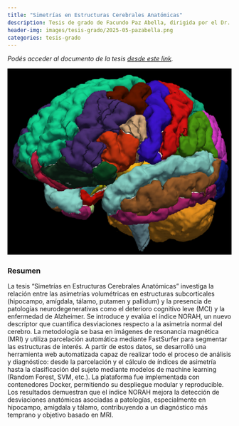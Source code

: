 ```yaml
---
title: "Simetrías en Estructuras Cerebrales Anatómicas"
description: Tesis de grado de Facundo Paz Abella, dirigida por el Dr. Ignacio Larrabide y por la Dra. Delfina Braggio
header-img: images/tesis-grado/2025-05-pazabella.png
categories: tesis-grado
---
```

*Podés acceder al documento de la tesis [desde este link](https://www.ridaa.unicen.edu.ar/items/...).*


<div class="image-post-container">
    <img src="/images/tesis-grado/2025-05-pazabella.png"/>
</div>

### Resumen

La tesis “Simetrías en Estructuras Cerebrales Anatómicas” investiga la relación entre las asimetrías volumétricas en estructuras subcorticales (hipocampo, amígdala, tálamo, putamen y pallidum) y la presencia de patologías neurodegenerativas como el deterioro cognitivo leve (MCI) y la enfermedad de Alzheimer.
Se introduce y evalúa el índice NORAH, un nuevo descriptor que cuantifica desviaciones respecto a la asimetría normal del cerebro.
La metodología se basa en imágenes de resonancia magnética (MRI) y utiliza parcelación automática mediante FastSurfer para segmentar las estructuras de interés.
A partir de estos datos, se desarrolló una herramienta web automatizada capaz de realizar todo el proceso de análisis y diagnóstico: desde la parcelación y el cálculo de índices de asimetría hasta la clasificación del sujeto mediante modelos de machine learning (Random Forest, SVM, etc.).
La plataforma fue implementada con contenedores Docker, permitiendo su despliegue modular y reproducible.
Los resultados demuestran que el índice NORAH mejora la detección de desviaciones anatómicas asociadas a patologías, especialmente en hipocampo, amígdala y tálamo, contribuyendo a un diagnóstico más temprano y objetivo basado en MRI.
